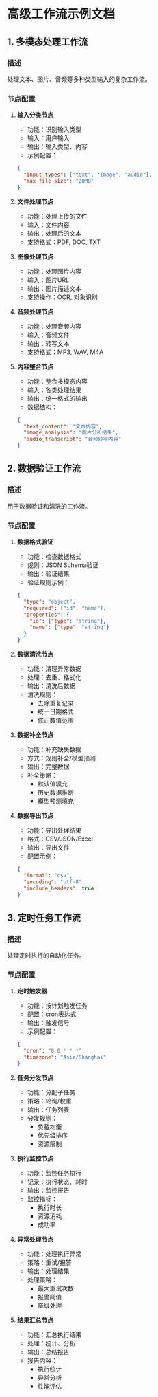 # 高级工作流示例文档

## 1. 多模态处理工作流
### 描述
处理文本、图片、音频等多种类型输入的复杂工作流。

### 节点配置
1. **输入分类节点**
   - 功能：识别输入类型
   - 输入：用户输入
   - 输出：输入类型、内容
   - 示例配置：
   ```json
   {
     "input_types": ["text", "image", "audio"],
     "max_file_size": "20MB"
   }
   ```

2. **文件处理节点**
   - 功能：处理上传的文件
   - 输入：文件内容
   - 输出：处理后的文本
   - 支持格式：PDF, DOC, TXT

3. **图像处理节点**
   - 功能：处理图片内容
   - 输入：图片URL
   - 输出：图片描述文本
   - 支持操作：OCR, 对象识别

4. **音频处理节点**
   - 功能：处理音频内容
   - 输入：音频文件
   - 输出：转写文本
   - 支持格式：MP3, WAV, M4A

5. **内容整合节点**
   - 功能：整合多模态内容
   - 输入：各类处理结果
   - 输出：统一格式的输出
   - 数据结构：
   ```json
   {
     "text_content": "文本内容",
     "image_analysis": "图片分析结果",
     "audio_transcript": "音频转写内容"
   }
   ```

## 2. 数据验证工作流
### 描述
用于数据验证和清洗的工作流。

### 节点配置
1. **数据格式验证**
   - 功能：检查数据格式
   - 规则：JSON Schema验证
   - 输出：验证结果
   - 验证规则示例：
   ```json
   {
     "type": "object",
     "required": ["id", "name"],
     "properties": {
       "id": {"type": "string"},
       "name": {"type": "string"}
     }
   }
   ```

2. **数据清洗节点**
   - 功能：清理异常数据
   - 处理：去重、格式化
   - 输出：清洗后数据
   - 清洗规则：
     - 去除重复记录
     - 统一日期格式
     - 修正数值范围

3. **数据补全节点**
   - 功能：补充缺失数据
   - 方式：规则补全/模型预测
   - 输出：完整数据
   - 补全策略：
     - 默认值填充
     - 历史数据推断
     - 模型预测填充

4. **数据导出节点**
   - 功能：导出处理结果
   - 格式：CSV/JSON/Excel
   - 输出：导出文件
   - 配置示例：
   ```json
   {
     "format": "csv",
     "encoding": "utf-8",
     "include_headers": true
   }
   ```

## 3. 定时任务工作流
### 描述
处理定时执行的自动化任务。

### 节点配置
1. **定时触发器**
   - 功能：按计划触发任务
   - 配置：cron表达式
   - 输出：触发信号
   - 示例配置：
   ```json
   {
     "cron": "0 0 * * *",
     "timezone": "Asia/Shanghai"
   }
   ```

2. **任务分发节点**
   - 功能：分配子任务
   - 策略：轮询/权重
   - 输出：任务列表
   - 分发规则：
     - 负载均衡
     - 优先级排序
     - 资源限制

3. **执行监控节点**
   - 功能：监控任务执行
   - 记录：执行状态、耗时
   - 输出：监控报告
   - 监控指标：
     - 执行时长
     - 资源消耗
     - 成功率

4. **异常处理节点**
   - 功能：处理执行异常
   - 策略：重试/报警
   - 输出：处理结果
   - 处理策略：
     - 最大重试次数
     - 报警阈值
     - 降级处理

5. **结果汇总节点**
   - 功能：汇总执行结果
   - 处理：统计、分析
   - 输出：总结报告
   - 报告内容：
     - 执行统计
     - 异常分析
     - 性能评估 